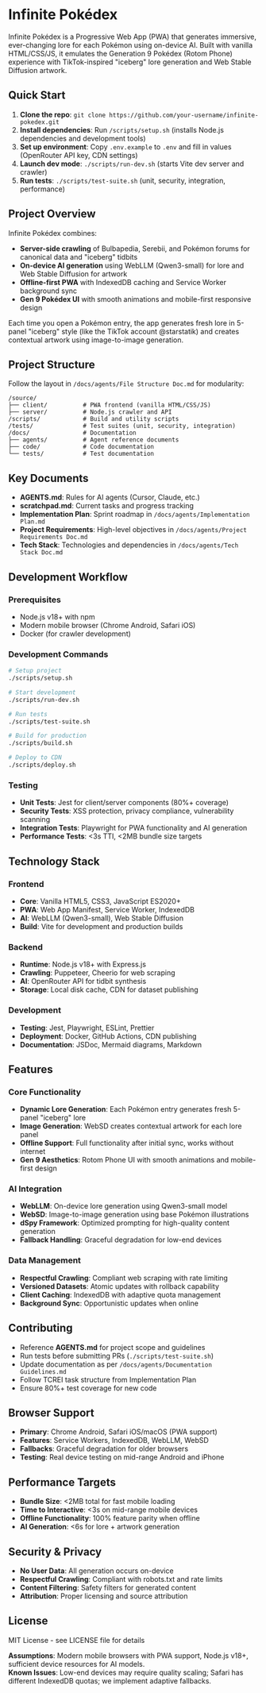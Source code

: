 # Infinite Pokédex

Infinite Pokédex is a Progressive Web App (PWA) that generates immersive, ever-changing lore for each Pokémon using on-device AI. Built with vanilla HTML/CSS/JS, it emulates the Generation 9 Pokédex (Rotom Phone) experience with TikTok-inspired "iceberg" lore generation and Web Stable Diffusion artwork.

## Quick Start

1. **Clone the repo**: `git clone https://github.com/your-username/infinite-pokedex.git`
2. **Install dependencies**: Run `/scripts/setup.sh` (installs Node.js dependencies and development tools)
3. **Set up environment**: Copy `.env.example` to `.env` and fill in values (OpenRouter API key, CDN settings)
4. **Launch dev mode**: `./scripts/run-dev.sh` (starts Vite dev server and crawler)
5. **Run tests**: `./scripts/test-suite.sh` (unit, security, integration, performance)

## Project Overview

Infinite Pokédex combines:

- **Server-side crawling** of Bulbapedia, Serebii, and Pokémon forums for canonical data and "iceberg" tidbits
- **On-device AI generation** using WebLLM (Qwen3-small) for lore and Web Stable Diffusion for artwork
- **Offline-first PWA** with IndexedDB caching and Service Worker background sync
- **Gen 9 Pokédex UI** with smooth animations and mobile-first responsive design

Each time you open a Pokémon entry, the app generates fresh lore in 5-panel "iceberg" style (like the TikTok account @starstatik) and creates contextual artwork using image-to-image generation.

## Project Structure

Follow the layout in `/docs/agents/File Structure Doc.md` for modularity:

```
/source/
├── client/          # PWA frontend (vanilla HTML/CSS/JS)
├── server/          # Node.js crawler and API
/scripts/            # Build and utility scripts
/tests/              # Test suites (unit, security, integration)
/docs/               # Documentation
├── agents/          # Agent reference documents
├── code/            # Code documentation
└── tests/           # Test documentation
```

## Key Documents

- **AGENTS.md**: Rules for AI agents (Cursor, Claude, etc.)
- **scratchpad.md**: Current tasks and progress tracking
- **Implementation Plan**: Sprint roadmap in `/docs/agents/Implementation Plan.md`
- **Project Requirements**: High-level objectives in `/docs/agents/Project Requirements Doc.md`
- **Tech Stack**: Technologies and dependencies in `/docs/agents/Tech Stack Doc.md`

## Development Workflow

### Prerequisites

- Node.js v18+ with npm
- Modern mobile browser (Chrome Android, Safari iOS)
- Docker (for crawler development)

### Development Commands

```bash
# Setup project
./scripts/setup.sh

# Start development
./scripts/run-dev.sh

# Run tests
./scripts/test-suite.sh

# Build for production
./scripts/build.sh

# Deploy to CDN
./scripts/deploy.sh
```

### Testing

- **Unit Tests**: Jest for client/server components (80%+ coverage)
- **Security Tests**: XSS protection, privacy compliance, vulnerability scanning
- **Integration Tests**: Playwright for PWA functionality and AI generation
- **Performance Tests**: <3s TTI, <2MB bundle size targets

## Technology Stack

### Frontend

- **Core**: Vanilla HTML5, CSS3, JavaScript ES2020+
- **PWA**: Web App Manifest, Service Worker, IndexedDB
- **AI**: WebLLM (Qwen3-small), Web Stable Diffusion
- **Build**: Vite for development and production builds

### Backend

- **Runtime**: Node.js v18+ with Express.js
- **Crawling**: Puppeteer, Cheerio for web scraping
- **AI**: OpenRouter API for tidbit synthesis
- **Storage**: Local disk cache, CDN for dataset publishing

### Development

- **Testing**: Jest, Playwright, ESLint, Prettier
- **Deployment**: Docker, GitHub Actions, CDN publishing
- **Documentation**: JSDoc, Mermaid diagrams, Markdown

## Features

### Core Functionality

- **Dynamic Lore Generation**: Each Pokémon entry generates fresh 5-panel "iceberg" lore
- **Image Generation**: WebSD creates contextual artwork for each lore panel
- **Offline Support**: Full functionality after initial sync, works without internet
- **Gen 9 Aesthetics**: Rotom Phone UI with smooth animations and mobile-first design

### AI Integration

- **WebLLM**: On-device lore generation using Qwen3-small model
- **WebSD**: Image-to-image generation using base Pokémon illustrations
- **dSpy Framework**: Optimized prompting for high-quality content generation
- **Fallback Handling**: Graceful degradation for low-end devices

### Data Management

- **Respectful Crawling**: Compliant web scraping with rate limiting
- **Versioned Datasets**: Atomic updates with rollback capability
- **Client Caching**: IndexedDB with adaptive quota management
- **Background Sync**: Opportunistic updates when online

## Contributing

- Reference **AGENTS.md** for project scope and guidelines
- Run tests before submitting PRs (`./scripts/test-suite.sh`)
- Update documentation as per `/docs/agents/Documentation Guidelines.md`
- Follow TCREI task structure from Implementation Plan
- Ensure 80%+ test coverage for new code

## Browser Support

- **Primary**: Chrome Android, Safari iOS/macOS (PWA support)
- **Features**: Service Workers, IndexedDB, WebLLM, WebSD
- **Fallbacks**: Graceful degradation for older browsers
- **Testing**: Real device testing on mid-range Android and iPhone

## Performance Targets

- **Bundle Size**: <2MB total for fast mobile loading
- **Time to Interactive**: <3s on mid-range mobile devices
- **Offline Functionality**: 100% feature parity when offline
- **AI Generation**: <6s for lore + artwork generation

## Security & Privacy

- **No User Data**: All generation occurs on-device
- **Respectful Crawling**: Compliant with robots.txt and rate limits
- **Content Filtering**: Safety filters for generated content
- **Attribution**: Proper licensing and source attribution

## License

MIT License - see LICENSE file for details

**Assumptions**: Modern mobile browsers with PWA support, Node.js v18+, sufficient device resources for AI models.  
**Known Issues**: Low-end devices may require quality scaling; Safari has different IndexedDB quotas; we implement adaptive fallbacks.

